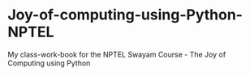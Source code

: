 # Joy-of-computing-using-Python-NPTEL
My class-work-book for the NPTEL Swayam Course  - The Joy of Computing using Python

